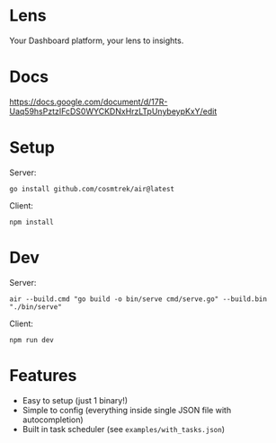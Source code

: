 # Lens

Your Dashboard platform, your lens to insights.

# Docs
https://docs.google.com/document/d/17R-Uaq59hsPztzIFcDS0WYCKDNxHrzLTpUnybeypKxY/edit

# Setup
Server:
```console
go install github.com/cosmtrek/air@latest
```

Client:
```console
npm install
```

# Dev

Server:
```console
air --build.cmd "go build -o bin/serve cmd/serve.go" --build.bin "./bin/serve"
```

Client:
```console
npm run dev
```

# Features

- Easy to setup (just 1 binary!)
- Simple to config (everything inside single JSON file with autocompletion)
- Built in task scheduler (see `examples/with_tasks.json`)